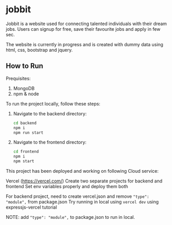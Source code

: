 # jobbit
Jobbit is a website used for connecting talented individuals with their dream jobs. Users can signup for free, save their favourite jobs and apply in few sec.

The website is currently in progress and is created with dummy data using html, css, bootstrap and jquery.


## How to Run

Prequisites:
1. MongoDB
2. npm & node

To run the project locally, follow these steps:

1. Navigate to the backend directory:
    ```bash
    cd backend
    npm i
    npm run start
    ```

2. Navigate to the frontend directory:
    ```bash
    cd frontend
    npm i
    npm start
    ```



This project has been deployed and working on following Cloud service:

Vercel (https://vercel.com/)
Create two separate projects for backend and frontend
Set env variables properly and deploy them both

For backend project, need to create vercel.json and remove `"type": "module",` from package.json
Try running in local using `vercel dev` using expressjs-vercel tutorial

NOTE: add `"type": "module",` to package.json to run in local.

